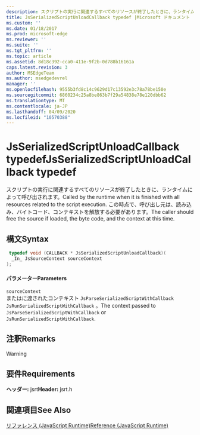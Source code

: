 ```yaml
---
description: スクリプトの実行に関連するすべてのリソースが終了したときに、ランタイムによって呼び出されます。 この時点で、呼び出し元は、読み込み、バイトコード、コンテキストを解放する必要があります。
title: JsSerializedScriptUnloadCallback typedef |Microsoft ドキュメント
ms.custom: ''
ms.date: 01/18/2017
ms.prod: microsoft-edge
ms.reviewer: ''
ms.suite: ''
ms.tgt_pltfrm: ''
ms.topic: article
ms.assetid: 8d18c392-cca0-411e-9f2b-0d788b16161a
caps.latest.revision: 3
author: MSEdgeTeam
ms.author: msedgedevrel
manager: ''
ms.openlocfilehash: 9555b3fd8c14c9629d17c13592e3c78a78be150e
ms.sourcegitcommit: 6860234c25a8be863b7f29a54838e78e120dbb62
ms.translationtype: MT
ms.contentlocale: ja-JP
ms.lasthandoff: 04/09/2020
ms.locfileid: "10570388"
---
```

# <span data-ttu-id="2cdd2-104">JsSerializedScriptUnloadCallback typedef</span><span class="sxs-lookup"><span data-stu-id="2cdd2-104">JsSerializedScriptUnloadCallback typedef</span></span>
<span data-ttu-id="2cdd2-105">スクリプトの実行に関連するすべてのリソースが終了したときに、ランタイムによって呼び出されます。</span><span class="sxs-lookup"><span data-stu-id="2cdd2-105">Called by the runtime when it is finished with all resources related to the script execution.</span></span> <span data-ttu-id="2cdd2-106">この時点で、呼び出し元は、読み込み、バイトコード、コンテキストを解放する必要があります。</span><span class="sxs-lookup"><span data-stu-id="2cdd2-106">The caller should free the source if loaded, the byte code, and the context at this time.</span></span>  
  
## <span data-ttu-id="2cdd2-107">構文</span><span class="sxs-lookup"><span data-stu-id="2cdd2-107">Syntax</span></span>  
  
```cpp  
 typedef void (CALLBACK * JsSerializedScriptUnloadCallback)(  
  _In_ JsSourceContext sourceContext  
);  
```  
  
#### <span data-ttu-id="2cdd2-108">パラメーター</span><span class="sxs-lookup"><span data-stu-id="2cdd2-108">Parameters</span></span>  
 `sourceContext`  
 <span data-ttu-id="2cdd2-109">またはに渡されたコンテキスト `JsParseSerializedScriptWithCallback` `JsRunSerializedScriptWithCallback` 。</span><span class="sxs-lookup"><span data-stu-id="2cdd2-109">The context passed to `JsParseSerializedScriptWithCallback` or `JsRunSerializedScriptWithCallback`.</span></span>  
  
## <span data-ttu-id="2cdd2-110">注釈</span><span class="sxs-lookup"><span data-stu-id="2cdd2-110">Remarks</span></span>  
  
> [!WARNING]
## <span data-ttu-id="2cdd2-111">要件</span><span class="sxs-lookup"><span data-stu-id="2cdd2-111">Requirements</span></span>  
 <span data-ttu-id="2cdd2-112">**ヘッダー:** jsrt</span><span class="sxs-lookup"><span data-stu-id="2cdd2-112">**Header:** jsrt.h</span></span>  
  
## <span data-ttu-id="2cdd2-113">関連項目</span><span class="sxs-lookup"><span data-stu-id="2cdd2-113">See Also</span></span>  
 [<span data-ttu-id="2cdd2-114">リファレンス (JavaScript Runtime)</span><span class="sxs-lookup"><span data-stu-id="2cdd2-114">Reference (JavaScript Runtime)</span></span>](../chakra-hosting/reference-javascript-runtime.md)